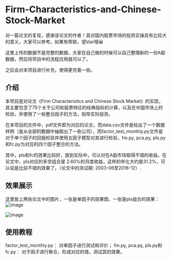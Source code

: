 # Firm-Characteristics-and-Chinese-Stock-Market
对一篇论文的复现，感谢该论文的作者！其对国内股票市场的投资实操具有比较大的意义，大家可以参考。如果有帮助，望star哦😀  
  
这里上传的数据不是完整的数据，大家在自己做的时候可以自己整理新的一份A股数据，然后将项目中的流程应用就可以了。  
  
之后会对本项目进行补充，使得更完善一些。 
  
  
## 介绍  

本项目是对论文《Firm Characteristics and Chinese Stock Market》的实现，其主要包含了75个关于公司和股票特征的经典指标的计算，以及在中国市场上的检验，并使用了一些整合因子的方法，指导实际投资。  
  
在本项目的文件中，pdf文件即为对应的论文，而data.csv文件是给出了一个数据样例（是从全部的数据中抽取出了一些公司），而factor_test_monthly.py文件是对于单个因子的回报检验并使用五因子模型对其进行检验，fm.py, pca.py, pls.py和fc.py为对应的四个因子整合的方法。

其中，pls和fc的效果比较好，放到实际中，可以对在A股市场取得不错的收益。在论文中，pls对应的多空组合是 2.60%的月度收益，这样的年化大约是31.2%，可以说是比较不错的效果了。（论文中的测试期: 2003-06至2016-12）.
  
  
## 效果展示  
  
这里放上两张论文中的图片，一张是单因子的效果图，一张是pls组合的效果：  
![image](http://github.com/cheng-zi-ya/Firm-Characteristics-and-Chinese-Stock-Market/raw/master/photos/factors.png)  
  
![image](http://github.com/cheng-zi-ya/Firm-Characteristics-and-Chinese-Stock-Market/raw/master/photos/pls.png)  
  
## 使用教程  
  
factor_test_monthly.py： 对单因子进行测试和评价；
fm.py, pca.py, pls.py和fc.py： 对于因子进行聚合，形成对应的值，测试其的效果。
